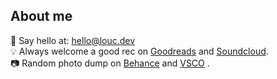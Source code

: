 ## About me

👋 Say hello at: hello@louc.dev <br />
💡 Always welcome a good rec on <a href="https://www.goodreads.com/user/show/8620918-louise" target="_blank">Goodreads</a> and <a href="https://soundcloud.com/louisecchan" target="_blank">Soundcloud</a>.<br />
📷 Random photo dump on <a href="https://behance.net/louisecchan">Behance</a> and <a href="https://vsco.co/louise-chan/">VSCO</a>  .
